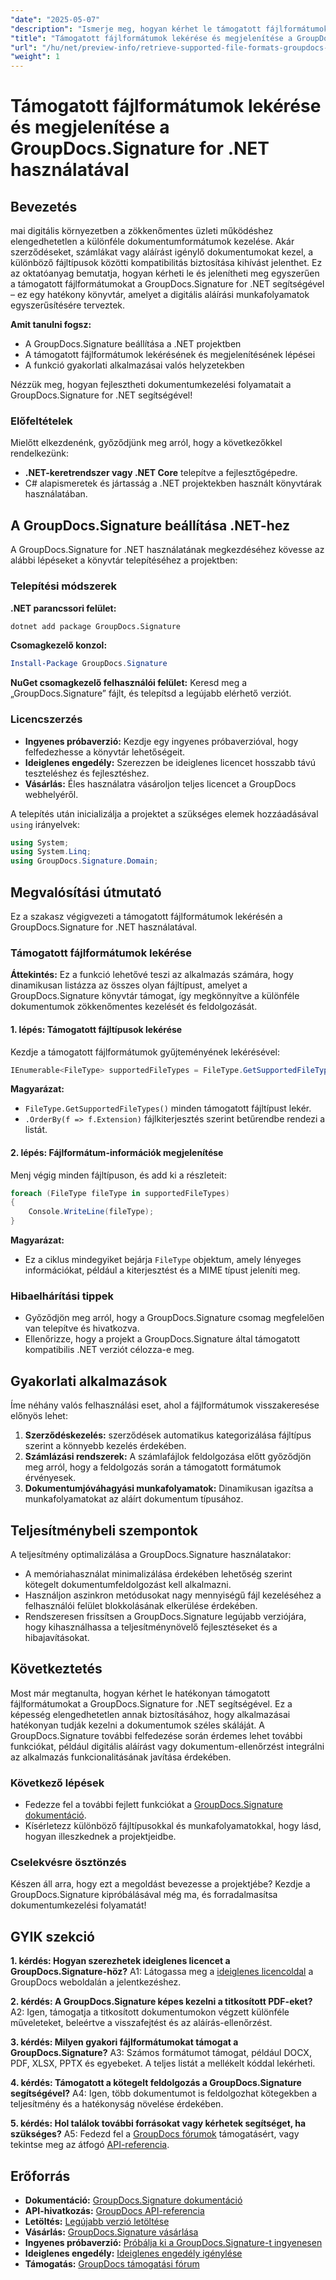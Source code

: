 ```yaml
---
"date": "2025-05-07"
"description": "Ismerje meg, hogyan kérhet le támogatott fájlformátumokat a GroupDocs.Signature for .NET segítségével. Ez az útmutató egyszerűsíti a digitális aláírási munkafolyamatokat az egyszerű beállítással és kódpéldákkal."
"title": "Támogatott fájlformátumok lekérése és megjelenítése a GroupDocs.Signature for .NET használatával"
"url": "/hu/net/preview-info/retrieve-supported-file-formats-groupdocs-signature-net/"
"weight": 1
---
```


# Támogatott fájlformátumok lekérése és megjelenítése a GroupDocs.Signature for .NET használatával

## Bevezetés

mai digitális környezetben a zökkenőmentes üzleti működéshez elengedhetetlen a különféle dokumentumformátumok kezelése. Akár szerződéseket, számlákat vagy aláírást igénylő dokumentumokat kezel, a különböző fájltípusok közötti kompatibilitás biztosítása kihívást jelenthet. Ez az oktatóanyag bemutatja, hogyan kérheti le és jelenítheti meg egyszerűen a támogatott fájlformátumokat a GroupDocs.Signature for .NET segítségével – ez egy hatékony könyvtár, amelyet a digitális aláírási munkafolyamatok egyszerűsítésére terveztek.

**Amit tanulni fogsz:**
- A GroupDocs.Signature beállítása a .NET projektben
- A támogatott fájlformátumok lekérésének és megjelenítésének lépései
- A funkció gyakorlati alkalmazásai valós helyzetekben

Nézzük meg, hogyan fejlesztheti dokumentumkezelési folyamatait a GroupDocs.Signature for .NET segítségével!

### Előfeltételek

Mielőtt elkezdenénk, győződjünk meg arról, hogy a következőkkel rendelkezünk:
- **.NET-keretrendszer vagy .NET Core** telepítve a fejlesztőgépedre.
- C# alapismeretek és jártasság a .NET projektekben használt könyvtárak használatában.

## A GroupDocs.Signature beállítása .NET-hez

A GroupDocs.Signature for .NET használatának megkezdéséhez kövesse az alábbi lépéseket a könyvtár telepítéséhez a projektben:

### Telepítési módszerek

**.NET parancssori felület:**
```bash
dotnet add package GroupDocs.Signature
```

**Csomagkezelő konzol:**
```powershell
Install-Package GroupDocs.Signature
```

**NuGet csomagkezelő felhasználói felület:** 
Keresd meg a „GroupDocs.Signature” fájlt, és telepítsd a legújabb elérhető verziót.

### Licencszerzés
- **Ingyenes próbaverzió:** Kezdje egy ingyenes próbaverzióval, hogy felfedezhesse a könyvtár lehetőségeit.
- **Ideiglenes engedély:** Szerezzen be ideiglenes licencet hosszabb távú teszteléshez és fejlesztéshez.
- **Vásárlás:** Éles használatra vásároljon teljes licencet a GroupDocs webhelyéről.

A telepítés után inicializálja a projektet a szükséges elemek hozzáadásával `using` irányelvek:

```csharp
using System;
using System.Linq;
using GroupDocs.Signature.Domain;
```

## Megvalósítási útmutató

Ez a szakasz végigvezeti a támogatott fájlformátumok lekérésén a GroupDocs.Signature for .NET használatával.

### Támogatott fájlformátumok lekérése

**Áttekintés:**
Ez a funkció lehetővé teszi az alkalmazás számára, hogy dinamikusan listázza az összes olyan fájltípust, amelyet a GroupDocs.Signature könyvtár támogat, így megkönnyítve a különféle dokumentumok zökkenőmentes kezelését és feldolgozását.

#### 1. lépés: Támogatott fájltípusok lekérése

Kezdje a támogatott fájlformátumok gyűjteményének lekérésével:

```csharp
IEnumerable<FileType> supportedFileTypes = FileType.GetSupportedFileTypes().OrderBy(f => f.Extension);
```

**Magyarázat:**
- `FileType.GetSupportedFileTypes()` minden támogatott fájltípust lekér.
- `.OrderBy(f => f.Extension)` fájlkiterjesztés szerint betűrendbe rendezi a listát.

#### 2. lépés: Fájlformátum-információk megjelenítése

Menj végig minden fájltípuson, és add ki a részleteit:

```csharp
foreach (FileType fileType in supportedFileTypes)
{
    Console.WriteLine(fileType);
}
```

**Magyarázat:**
- Ez a ciklus mindegyiket bejárja `FileType` objektum, amely lényeges információkat, például a kiterjesztést és a MIME típust jeleníti meg.

### Hibaelhárítási tippek

- Győződjön meg arról, hogy a GroupDocs.Signature csomag megfelelően van telepítve és hivatkozva.
- Ellenőrizze, hogy a projekt a GroupDocs.Signature által támogatott kompatibilis .NET verziót célozza-e meg.

## Gyakorlati alkalmazások

Íme néhány valós felhasználási eset, ahol a fájlformátumok visszakeresése előnyös lehet:
1. **Szerződéskezelés:** szerződések automatikus kategorizálása fájltípus szerint a könnyebb kezelés érdekében.
2. **Számlázási rendszerek:** A számlafájlok feldolgozása előtt győződjön meg arról, hogy a feldolgozás során a támogatott formátumok érvényesek.
3. **Dokumentumjóváhagyási munkafolyamatok:** Dinamikusan igazítsa a munkafolyamatokat az aláírt dokumentum típusához.

## Teljesítménybeli szempontok

A teljesítmény optimalizálása a GroupDocs.Signature használatakor:
- A memóriahasználat minimalizálása érdekében lehetőség szerint kötegelt dokumentumfeldolgozást kell alkalmazni.
- Használjon aszinkron metódusokat nagy mennyiségű fájl kezeléséhez a felhasználói felület blokkolásának elkerülése érdekében.
- Rendszeresen frissítsen a GroupDocs.Signature legújabb verziójára, hogy kihasználhassa a teljesítménynövelő fejlesztéseket és a hibajavításokat.

## Következtetés

Most már megtanulta, hogyan kérhet le hatékonyan támogatott fájlformátumokat a GroupDocs.Signature for .NET segítségével. Ez a képesség elengedhetetlen annak biztosításához, hogy alkalmazásai hatékonyan tudják kezelni a dokumentumok széles skáláját. A GroupDocs.Signature további felfedezése során érdemes lehet további funkciókat, például digitális aláírást vagy dokumentum-ellenőrzést integrálni az alkalmazás funkcionalitásának javítása érdekében.

### Következő lépések
- Fedezze fel a további fejlett funkciókat a [GroupDocs.Signature dokumentáció](https://docs.groupdocs.com/signature/net/).
- Kísérletezz különböző fájltípusokkal és munkafolyamatokkal, hogy lásd, hogyan illeszkednek a projektjeidbe.

### Cselekvésre ösztönzés
Készen áll arra, hogy ezt a megoldást bevezesse a projektjébe? Kezdje a GroupDocs.Signature kipróbálásával még ma, és forradalmasítsa dokumentumkezelési folyamatát!

## GYIK szekció

**1. kérdés: Hogyan szerezhetek ideiglenes licencet a GroupDocs.Signature-höz?**
A1: Látogassa meg a [ideiglenes licencoldal](https://purchase.groupdocs.com/temporary-license/) a GroupDocs weboldalán a jelentkezéshez.

**2. kérdés: A GroupDocs.Signature képes kezelni a titkosított PDF-eket?**
A2: Igen, támogatja a titkosított dokumentumokon végzett különféle műveleteket, beleértve a visszafejtést és az aláírás-ellenőrzést.

**3. kérdés: Milyen gyakori fájlformátumokat támogat a GroupDocs.Signature?**
A3: Számos formátumot támogat, például DOCX, PDF, XLSX, PPTX és egyebeket. A teljes listát a mellékelt kóddal lekérheti.

**4. kérdés: Támogatott a kötegelt feldolgozás a GroupDocs.Signature segítségével?**
A4: Igen, több dokumentumot is feldolgozhat kötegekben a teljesítmény és a hatékonyság növelése érdekében.

**5. kérdés: Hol találok további forrásokat vagy kérhetek segítséget, ha szükséges?**
A5: Fedezd fel a [GroupDocs fórumok](https://forum.groupdocs.com/c/signature/) támogatásért, vagy tekintse meg az átfogó [API-referencia](https://reference.groupdocs.com/signature/net/).

## Erőforrás
- **Dokumentáció:** [GroupDocs.Signature dokumentáció](https://docs.groupdocs.com/signature/net/)
- **API-hivatkozás:** [GroupDocs API-referencia](https://reference.groupdocs.com/signature/net/)
- **Letöltés:** [Legújabb verzió letöltése](https://releases.groupdocs.com/signature/net/)
- **Vásárlás:** [GroupDocs.Signature vásárlása](https://purchase.groupdocs.com/buy)
- **Ingyenes próbaverzió:** [Próbálja ki a GroupDocs.Signature-t ingyenesen](https://releases.groupdocs.com/signature/net/)
- **Ideiglenes engedély:** [Ideiglenes engedély igénylése](https://purchase.groupdocs.com/temporary-license/)
- **Támogatás:** [GroupDocs támogatási fórum](https://forum.groupdocs.com/c/signature/)